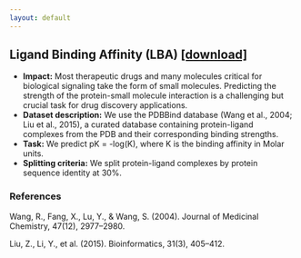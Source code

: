 ```yaml
---
layout: default
---
```


## Ligand Binding Affinity (LBA) [[download]](https://drive.google.com/uc?export=download&id=1CGCRj3IwbT0HNSHIqQ46-o2n1CmGOnwK)
  - **Impact:** Most therapeutic drugs and many molecules critical for biological signaling take the form of small molecules. Predicting the strength of the protein-small molecule interaction is a challenging but crucial task for drug discovery applications.
  - **Dataset description:** We use the PDBBind database (Wang et al., 2004; Liu et al., 2015), a curated database containing protein-ligand complexes from the PDB and their corresponding binding strengths.
  - **Task:** We predict pK = -log(K), where K is the binding affinity in Molar units.
  - **Splitting criteria:** We split protein-ligand complexes by protein sequence identity at 30%.

### References

Wang, R., Fang, X., Lu, Y., & Wang, S. (2004). Journal of Medicinal Chemistry, 47(12), 2977–2980.

Liu, Z., Li, Y., et al. (2015).  Bioinformatics, 31(3), 405–412.

